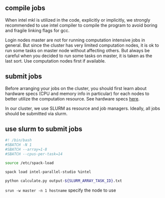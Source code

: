 ## compile jobs

When intel mkl is utilized in the code, explicitly or implicitly, we strongly recommended to use intel compiler to compile the program to avoid boring and fragile linking flags for gcc.

Login nodes master are not for running computation intensive jobs in general. But since the cluster has very limited computation nodes, it is ok to run some tasks on master node without affecting others. But always be careful when you decided to run some tasks on master, it is taken as the last sort. Use computation nodes first if available.

## submit jobs

Before arranging your jobs on the cluster, you should first learn about hardware specs (CPU and memory info in particular) for each nodes to better utilize the computation resource. See hardware specs [here](../../administrators/hardwares/README.md).

In our cluster, we use SLURM as resource and job managers. Ideally, all jobs should be submitted via slurm.

## use slurm to submit jobs

```bash
#! /bin/bash
#SBATCH -N 1
#SBATCH --array=1-8
#SBATCH --cpus-per-task=14

source /etc/spack-load

spack load intel-parallel-studio %intel

python calculate.py output-${SLURM_ARRAY_TASK_ID}.txt
```

`srun -w master -n 1 hostname` specify the node to use